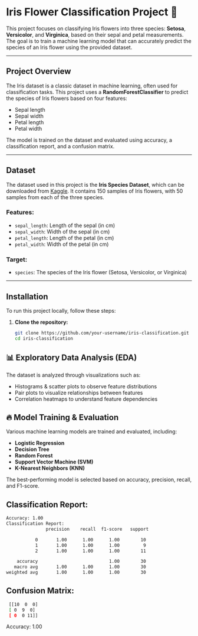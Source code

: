 # Iris Flower Classification Project 🌸

This project focuses on classifying Iris flowers into three species: **Setosa**, **Versicolor**, and **Virginica**, based on their sepal and petal measurements. The goal is to train a machine learning model that can accurately predict the species of an Iris flower using the provided dataset.

---

## Project Overview

The Iris dataset is a classic dataset in machine learning, often used for classification tasks. This project uses a **RandomForestClassifier** to predict the species of Iris flowers based on four features:
- Sepal length
- Sepal width
- Petal length
- Petal width

The model is trained on the dataset and evaluated using accuracy, a classification report, and a confusion matrix.

---

## Dataset

The dataset used in this project is the **Iris Species Dataset**, which can be downloaded from [Kaggle](https://www.kaggle.com/datasets/saurabh00007/iriscsv). It contains 150 samples of Iris flowers, with 50 samples from each of the three species.

### Features:
- `sepal_length`: Length of the sepal (in cm)
- `sepal_width`: Width of the sepal (in cm)
- `petal_length`: Length of the petal (in cm)
- `petal_width`: Width of the petal (in cm)

### Target:
- `species`: The species of the Iris flower (Setosa, Versicolor, or Virginica)

---

## Installation

To run this project locally, follow these steps:

1. **Clone the repository:**
   ```bash
   git clone https://github.com/your-username/iris-classification.git
   cd iris-classification

## 📊 Exploratory Data Analysis (EDA)

The dataset is analyzed through visualizations such as:

- Histograms & scatter plots to observe feature distributions
- Pair plots to visualize relationships between features
- Correlation heatmaps to understand feature dependencies

## 🔥 Model Training & Evaluation

Various machine learning models are trained and evaluated, including:

- **Logistic Regression**
- **Decision Tree**
- **Random Forest**
- **Support Vector Machine (SVM)**
- **K-Nearest Neighbors (KNN)**

The best-performing model is selected based on accuracy, precision, recall, and F1-score.


## Classification Report:

```bash
Accuracy: 1.00
Classification Report:
               precision    recall  f1-score   support

           0       1.00      1.00      1.00        10
           1       1.00      1.00      1.00         9
           2       1.00      1.00      1.00        11

    accuracy                           1.00        30
   macro avg       1.00      1.00      1.00        30
weighted avg       1.00      1.00      1.00        30
```
## Confusion Matrix:
```bash
 [[10  0  0]
 [ 0  9  0]
 [ 0  0 11]]
```
Accuracy: 1.00
